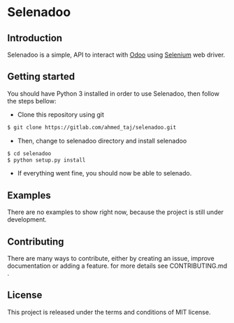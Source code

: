 # Selenadoo

## Introduction

Selenadoo is a simple, API to interact with [Odoo](http://odoo.com) using 
[Selenium](http://seleniumhq.org) web driver.

## Getting started

You should have Python 3 installed in order to use Selenadoo, then follow the 
steps bellow:

* Clone this repository using git
```sh
$ git clone https://gitlab.com/ahmed_taj/selenadoo.git
```

* Then, change to selenadoo directory and install selenadoo
```sh
$ cd selenadoo
$ python setup.py install
```

* If everything went fine, you should now be able to selenado.

## Examples

There are no examples to show right now, because the project is still under development.

## Contributing

There are many ways to contribute, either by creating an issue, improve documentation
or adding a feature. for more details see CONTRIBUTING.md .

## License

This project is released under the terms and conditions of MIT license.


